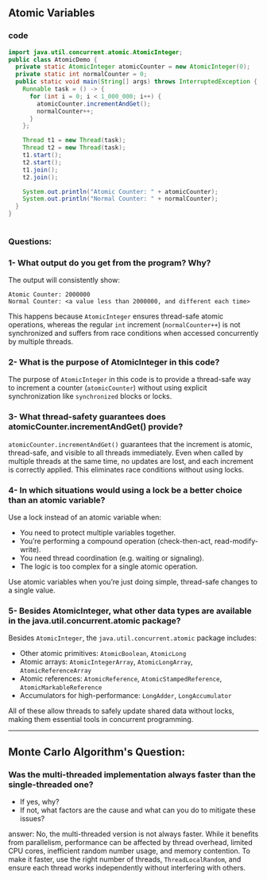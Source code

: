 ## Atomic Variables

### code

```java
import java.util.concurrent.atomic.AtomicInteger;
public class AtomicDemo {
  private static AtomicInteger atomicCounter = new AtomicInteger(0);
  private static int normalCounter = 0;
  public static void main(String[] args) throws InterruptedException {
    Runnable task = () -> {
      for (int i = 0; i < 1_000_000; i++) {
        atomicCounter.incrementAndGet();
        normalCounter++;
      }
    };

    Thread t1 = new Thread(task);
    Thread t2 = new Thread(task);
    t1.start();
    t2.start();
    t1.join();
    t2.join();

    System.out.println("Atomic Counter: " + atomicCounter);
    System.out.println("Normal Counter: " + normalCounter);
  }
}
  
```

### Questions:
### 1- What output do you get from the program? Why?
The output will consistently show:

```
Atomic Counter: 2000000
Normal Counter: <a value less than 2000000, and different each time>
```
This happens because `AtomicInteger` ensures thread-safe atomic operations, whereas the regular `int` increment (`normalCounter++`) is not 
synchronized and suffers from race conditions when accessed concurrently by multiple threads.

### 2- What is the purpose of AtomicInteger in this code?
The purpose of `AtomicInteger` in this code is to provide a thread-safe way to increment a counter (`atomicCounter`) without using explicit 
synchronization like `synchronized` blocks or locks.

### 3- What thread-safety guarantees does atomicCounter.incrementAndGet() provide?
`atomicCounter.incrementAndGet()` guarantees that the increment is atomic, thread-safe, and visible to all threads immediately. Even when 
called by multiple threads at the same time, no updates are lost, and each increment is correctly applied. This eliminates race conditions 
without using locks.

### 4- In which situations would using a lock be a better choice than an atomic variable?
Use a lock instead of an atomic variable when:

- You need to protect multiple variables together.
- You’re performing a compound operation (check-then-act, read-modify-write).
- You need thread coordination (e.g. waiting or signaling).
- The logic is too complex for a single atomic operation.

Use atomic variables when you’re just doing simple, thread-safe changes to a single value.

### 5- Besides AtomicInteger, what other data types are available in the java.util.concurrent.atomic package?
Besides `AtomicInteger`, the `java.util.concurrent.atomic` package includes:

- Other atomic primitives: `AtomicBoolean`, `AtomicLong`
- Atomic arrays: `AtomicIntegerArray`, `AtomicLongArray`, `AtomicReferenceArray`
- Atomic references: `AtomicReference`, `AtomicStampedReference`, `AtomicMarkableReference`
- Accumulators for high-performance: `LongAdder`, `LongAccumulator`

All of these allow threads to safely update shared data without locks, making them essential tools in concurrent programming.


---

## Monte Carlo Algorithm's Question:

### Was the multi-threaded implementation always faster than the single-threaded one?

- If yes, why?
- If not, what factors are the cause and what can you do to mitigate these issues?

answer: No, the multi-threaded version is not always faster.
While it benefits from parallelism, performance can be affected 
by thread overhead, limited CPU cores, inefficient random number usage, and memory contention. To make it 
faster, use the right number of threads, `ThreadLocalRandom`, and ensure each thread works independently without interfering with others.